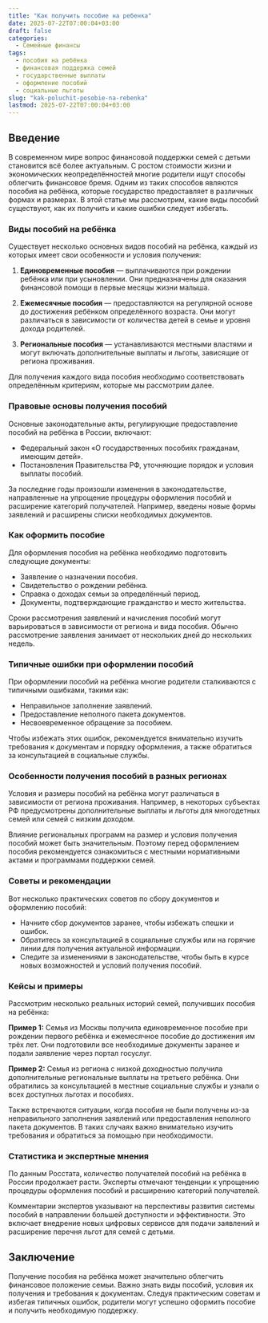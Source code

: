 ```yaml
---
title: "Как получить пособие на ребенка"
date: 2025-07-22T07:00:04+03:00
draft: false
categories:
  - Семейные финансы
tags:
  - пособия на ребёнка
  - финансовая поддержка семей
  - государственные выплаты
  - оформление пособий
  - социальные льготы
slug: "kak-poluchit-posobie-na-rebenka"
lastmod: 2025-07-22T07:00:04+03:00
---
```


## Введение

В современном мире вопрос финансовой поддержки семей с детьми становится всё более актуальным. С ростом стоимости жизни и экономических неопределённостей многие родители ищут способы облегчить финансовое бремя. Одним из таких способов являются пособия на ребёнка, которые государство предоставляет в различных формах и размерах. В этой статье мы рассмотрим, какие виды пособий существуют, как их получить и какие ошибки следует избегать.

### Виды пособий на ребёнка

Существует несколько основных видов пособий на ребёнка, каждый из которых имеет свои особенности и условия получения:

1. **Единовременные пособия** — выплачиваются при рождении ребёнка или при усыновлении. Они предназначены для оказания финансовой помощи в первые месяцы жизни малыша.

2. **Ежемесячные пособия** — предоставляются на регулярной основе до достижения ребёнком определённого возраста. Они могут различаться в зависимости от количества детей в семье и уровня дохода родителей.

3. **Региональные пособия** — устанавливаются местными властями и могут включать дополнительные выплаты и льготы, зависящие от региона проживания.

Для получения каждого вида пособия необходимо соответствовать определённым критериям, которые мы рассмотрим далее.

### Правовые основы получения пособий

Основные законодательные акты, регулирующие предоставление пособий на ребёнка в России, включают:

- Федеральный закон «О государственных пособиях гражданам, имеющим детей».
- Постановления Правительства РФ, уточняющие порядок и условия выплаты пособий.

За последние годы произошли изменения в законодательстве, направленные на упрощение процедуры оформления пособий и расширение категорий получателей. Например, введены новые формы заявлений и расширены списки необходимых документов.

### Как оформить пособие

Для оформления пособия на ребёнка необходимо подготовить следующие документы:

- Заявление о назначении пособия.
- Свидетельство о рождении ребёнка.
- Справка о доходах семьи за определённый период.
- Документы, подтверждающие гражданство и место жительства.

Сроки рассмотрения заявлений и начисления пособий могут варьироваться в зависимости от региона и вида пособия. Обычно рассмотрение заявления занимает от нескольких дней до нескольких недель.

### Типичные ошибки при оформлении пособий

При оформлении пособий на ребёнка многие родители сталкиваются с типичными ошибками, такими как:

- Неправильное заполнение заявлений.
- Предоставление неполного пакета документов.
- Несвоевременное обращение за пособием.

Чтобы избежать этих ошибок, рекомендуется внимательно изучить требования к документам и порядку оформления, а также обратиться за консультацией в социальные службы.

### Особенности получения пособий в разных регионах

Условия и размеры пособий на ребёнка могут различаться в зависимости от региона проживания. Например, в некоторых субъектах РФ предусмотрены дополнительные выплаты и льготы для многодетных семей или семей с низким доходом.

Влияние региональных программ на размер и условия получения пособий может быть значительным. Поэтому перед оформлением пособия рекомендуется ознакомиться с местными нормативными актами и программами поддержки семей.

### Советы и рекомендации

Вот несколько практических советов по сбору документов и оформлению пособий:

- Начните сбор документов заранее, чтобы избежать спешки и ошибок.
- Обратитесь за консультацией в социальные службы или на горячие линии для получения актуальной информации.
- Следите за изменениями в законодательстве, чтобы быть в курсе новых возможностей и условий получения пособий.

### Кейсы и примеры

Рассмотрим несколько реальных историй семей, получивших пособия на ребёнка:

**Пример 1:** Семья из Москвы получила единовременное пособие при рождении первого ребёнка и ежемесячное пособие до достижения им трёх лет. Они подготовили все необходимые документы заранее и подали заявление через портал госуслуг.

**Пример 2:** Семья из региона с низкой доходностью получила дополнительные региональные выплаты на третьего ребёнка. Они обратились за консультацией в местные социальные службы и узнали о всех доступных льготах и пособиях.

Также встречаются ситуации, когда пособия не были получены из-за неправильного заполнения заявлений или предоставления неполного пакета документов. В таких случаях важно внимательно изучить требования и обратиться за помощью при необходимости.

### Статистика и экспертные мнения

По данным Росстата, количество получателей пособий на ребёнка в России продолжает расти. Эксперты отмечают тенденции к упрощению процедуры оформления пособий и расширению категорий получателей.

Комментарии экспертов указывают на перспективы развития системы пособий в направлении большей доступности и эффективности. Это включает внедрение новых цифровых сервисов для подачи заявлений и расширение перечня льгот для семей с детьми.

## Заключение

Получение пособия на ребёнка может значительно облегчить финансовое положение семьи. Важно знать виды пособий, условия их получения и требования к документам. Следуя практическим советам и избегая типичных ошибок, родители могут успешно оформить пособие и получить необходимую поддержку.
